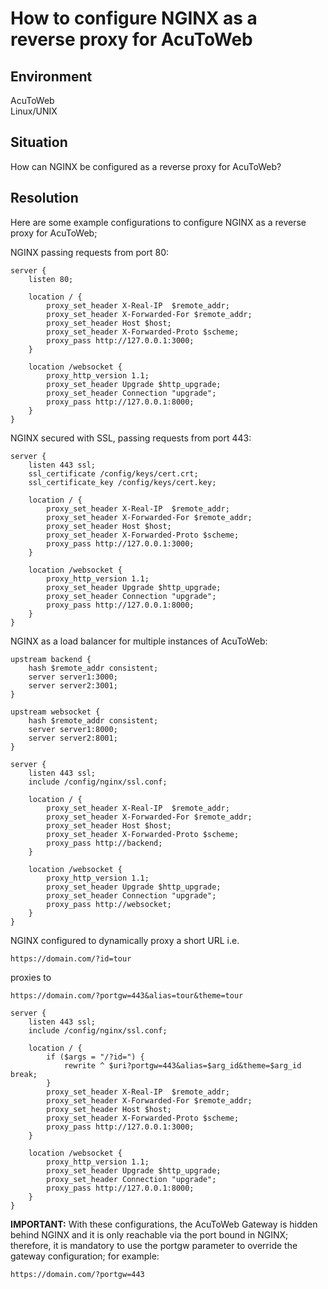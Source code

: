 # How to configure NGINX as a reverse proxy for AcuToWeb
## Environment
AcuToWeb    
Linux/UNIX  

## Situation
How can NGINX be configured as a reverse proxy for AcuToWeb?  

## Resolution
Here are some example configurations to configure NGINX as a reverse proxy for AcuToWeb;

NGINX passing requests from port 80:  
```
server {
    listen 80;

    location / {
        proxy_set_header X-Real-IP  $remote_addr;
        proxy_set_header X-Forwarded-For $remote_addr;
        proxy_set_header Host $host;
        proxy_set_header X-Forwarded-Proto $scheme;
        proxy_pass http://127.0.0.1:3000;
    }
    
    location /websocket {
        proxy_http_version 1.1;
        proxy_set_header Upgrade $http_upgrade;
        proxy_set_header Connection "upgrade";
        proxy_pass http://127.0.0.1:8000;
    }
}
```

NGINX secured with SSL, passing requests from port 443: 
```
server {
    listen 443 ssl;
    ssl_certificate /config/keys/cert.crt;
    ssl_certificate_key /config/keys/cert.key;

    location / {
        proxy_set_header X-Real-IP  $remote_addr;
        proxy_set_header X-Forwarded-For $remote_addr;
        proxy_set_header Host $host;
        proxy_set_header X-Forwarded-Proto $scheme;
        proxy_pass http://127.0.0.1:3000;
    }

    location /websocket {
        proxy_http_version 1.1;
        proxy_set_header Upgrade $http_upgrade;
        proxy_set_header Connection "upgrade";
        proxy_pass http://127.0.0.1:8000;
    }
}
```

NGINX as a load balancer for multiple instances of AcuToWeb:
```
upstream backend {
    hash $remote_addr consistent;
    server server1:3000;
    server server2:3001;
}

upstream websocket {
    hash $remote_addr consistent;
    server server1:8000;
    server server2:8001;
}

server {
    listen 443 ssl;
    include /config/nginx/ssl.conf;

    location / {
        proxy_set_header X-Real-IP  $remote_addr;
        proxy_set_header X-Forwarded-For $remote_addr;
        proxy_set_header Host $host;
        proxy_set_header X-Forwarded-Proto $scheme;
        proxy_pass http://backend;
    }

    location /websocket {
        proxy_http_version 1.1;
        proxy_set_header Upgrade $http_upgrade;
        proxy_set_header Connection "upgrade";
        proxy_pass http://websocket;
    }
}
```

NGINX configured to dynamically proxy a short URL i.e.  
```
https://domain.com/?id=tour  
```
proxies to  
```
https://domain.com/?portgw=443&alias=tour&theme=tour  
```
```
server {
    listen 443 ssl;
    include /config/nginx/ssl.conf;

    location / {
        if ($args = "/?id=") {
            rewrite ^ $uri?portgw=443&alias=$arg_id&theme=$arg_id break;
        }
        proxy_set_header X-Real-IP  $remote_addr;
        proxy_set_header X-Forwarded-For $remote_addr;
        proxy_set_header Host $host;
        proxy_set_header X-Forwarded-Proto $scheme;
        proxy_pass http://127.0.0.1:3000;
    }

    location /websocket {
        proxy_http_version 1.1;
        proxy_set_header Upgrade $http_upgrade;
        proxy_set_header Connection "upgrade";
        proxy_pass http://127.0.0.1:8000;
    }
}
```

**IMPORTANT:** With these configurations, the AcuToWeb Gateway is hidden behind NGINX and it is only reachable via the port bound in NGINX; therefore, it is mandatory to use the portgw parameter to override the gateway configuration; for example:  

```
https://domain.com/?portgw=443
```